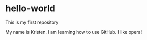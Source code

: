 # hello-world
This is my first repository

My name is Kristen. 
I am learning how to use GitHub.
I like opera! 
